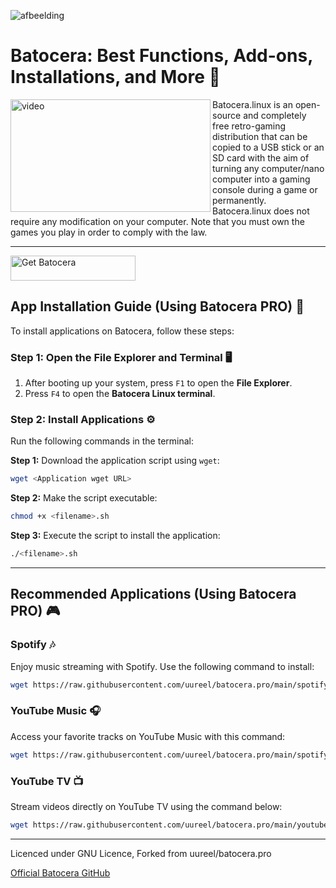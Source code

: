 ![afbeelding](https://github.com/user-attachments/assets/57c2d2ed-848c-4ad6-93c2-229ba32f9b1c)


# Batocera: Best Functions, Add-ons, Installations, and More 🌟

[<img alt='video' align="left" src="https://img.youtube.com/vi/3Pi1wLjShkQ/maxresdefault.jpg" width="320" height="180" alt="Batocera 38 Trailer">](https://www.youtube.com/watch?v=3Pi1wLjShkQ)
Batocera.linux is an open-source and completely free retro-gaming distribution that can be copied to a USB stick or an SD card with the aim of turning any computer/nano computer into a gaming console during a game or permanently. Batocera.linux does not require any modification on your computer. Note that you must own the games you play in order to comply with the law.

---
<a href="https://batocera.org/download" target="_blank">
  <img src="https://img.shields.io/badge/Get_Batocera-%230069d9?style=for-the-badge" alt="Get Batocera" width="200" height="40" />
</a>

## App Installation Guide (Using Batocera PRO) 📱

To install applications on Batocera, follow these steps:

### Step 1: Open the File Explorer and Terminal 🖥️
1. After booting up your system, press `F1` to open the **File Explorer**.
2. Press `F4` to open the **Batocera Linux terminal**.

### Step 2: Install Applications ⚙️
Run the following commands in the terminal:

**Step 1:** Download the application script using `wget`:
```bash
wget <Application wget URL>
```

**Step 2:** Make the script executable:
```bash
chmod +x <filename>.sh
```

**Step 3:** Execute the script to install the application:
```bash
./<filename>.sh
```

---

## Recommended Applications (Using Batocera PRO) 🎮

### Spotify 🎶
Enjoy music streaming with Spotify. Use the following command to install:
```bash
wget https://raw.githubusercontent.com/uureel/batocera.pro/main/spotify/spotify.sh
```

### YouTube Music 🎧
Access your favorite tracks on YouTube Music with this command:
```bash
wget https://raw.githubusercontent.com/uureel/batocera.pro/main/spotify/spotify.sh
```

### YouTube TV 📺
Stream videos directly on YouTube TV using the command below:
```bash
wget https://raw.githubusercontent.com/uureel/batocera.pro/main/youtubetv/yttv.sh
```
---
Licenced under GNU Licence, Forked from uureel/batocera.pro

<a href='https://github.com/batocera-linux/' target='_blank'>Official Batocera GitHub</a>
